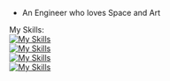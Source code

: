 - An Engineer who loves Space and Art 

My Skills:<br/>
[![My Skills](https://skillicons.dev/icons?i=html,css,javascript,react,nextjs&theme=dark)](https://skillicons.dev)<br/>
[![My Skills](https://skillicons.dev/icons?i=python,django,redis,&theme=dark)](https://skillicons.dev)<br/>
[![My Skills](https://skillicons.dev/icons?i=nodejs,express&theme=dark)](https://skillicons.dev)<br/>
[![My Skills](https://skillicons.dev/icons?i=mongodb,&theme=dark)](https://skillicons.dev)<br/>


